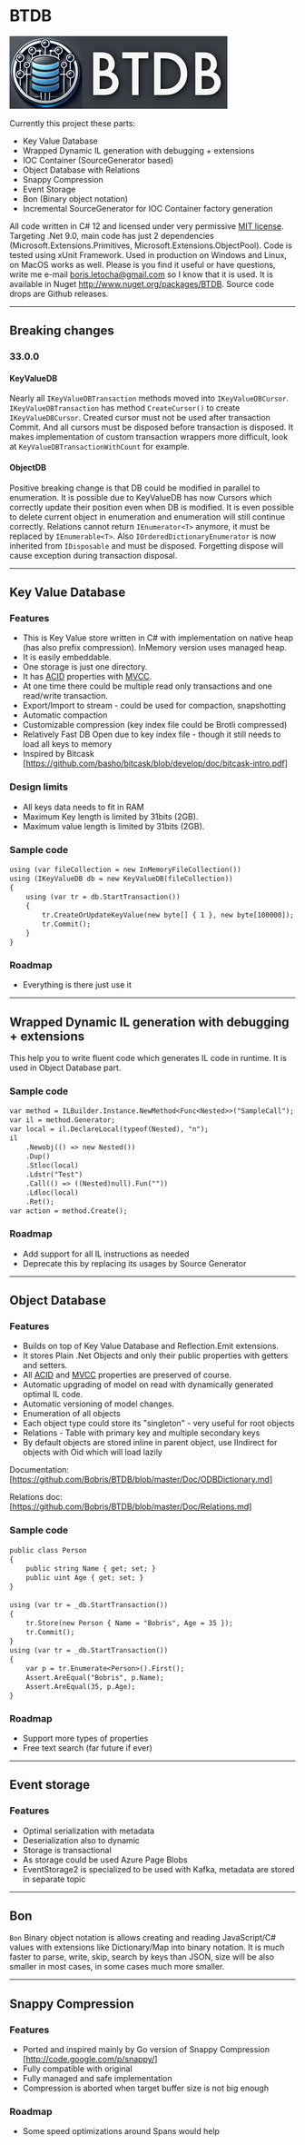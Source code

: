 # BTDB

![BTDB Logo](BTDBLogo.png)

Currently this project these parts:

-   Key Value Database
-   Wrapped Dynamic IL generation with debugging + extensions
-   IOC Container (SourceGenerator based)
-   Object Database with Relations
-   Snappy Compression
-   Event Storage
-   Bon (Binary object notation)
-   Incremental SourceGenerator for IOC Container factory generation

All code written in C# 12 and licensed under very permissive [MIT license](http://www.opensource.org/licenses/mit-license.html). Targeting .Net 9.0, main code has just 2 dependencies (Microsoft.Extensions.Primitives, Microsoft.Extensions.ObjectPool). Code is tested using xUnit Framework. Used in production on Windows and Linux, on MacOS works as well.
Please is you find it useful or have questions, write me e-mail <boris.letocha@gmail.com> so I know that it is used.
It is available in Nuget <http://www.nuget.org/packages/BTDB>. Source code drops are Github releases.

---

## Breaking changes

### 33.0.0

#### KeyValueDB

Nearly all `IKeyValueDBTransaction` methods moved into `IKeyValueDBCursor`. `IKeyValueDBTransaction` has method `CreateCursor()` to create `IKeyValueDBCursor`. Created cursor must not be used after transaction Commit. And all cursors must be disposed before transaction is disposed. It makes implementation of custom transaction wrappers more difficult, look at `KeyValueDBTransactionWithCount` for example.

#### ObjectDB

Positive breaking change is that DB could be modified in parallel to enumeration. It is possible due to KeyValueDB has now Cursors which correctly update their position even when DB is modified. It is even possible to delete current object in enumeration and enumeration will still continue correctly.
Relations cannot return `IEnumerator<T>` anymore, it must be replaced by `IEnumerable<T>`. Also `IOrderedDictionaryEnumerator` is now inherited from `IDisposable` and must be disposed. Forgetting dispose will cause exception during transaction disposal.

---

## Key Value Database

### Features

-   This is Key Value store written in C# with implementation on native heap (has also prefix compression). InMemory version uses managed heap.
-   It is easily embeddable.
-   One storage is just one directory.
-   It has [ACID] properties with [MVCC].
-   At one time there could be multiple read only transactions and one read/write transaction.
-   Export/Import to stream - could be used for compaction, snapshotting
-   Automatic compaction
-   Customizable compression (key index file could be Brotli compressed)
-   Relatively Fast DB Open due to key index file - though it still needs to load all keys to memory
-   Inspired by Bitcask [https://github.com/basho/bitcask/blob/develop/doc/bitcask-intro.pdf]

### Design limits

-   All keys data needs to fit in RAM
-   Maximum Key length is limited by 31bits (2GB).
-   Maximum value length is limited by 31bits (2GB).

### Sample code

    using (var fileCollection = new InMemoryFileCollection())
    using (IKeyValueDB db = new KeyValueDB(fileCollection))
    {
        using (var tr = db.StartTransaction())
        {
            tr.CreateOrUpdateKeyValue(new byte[] { 1 }, new byte[100000]);
            tr.Commit();
        }
    }

### Roadmap

-   Everything is there just use it

---

## Wrapped Dynamic IL generation with debugging + extensions

This help you to write fluent code which generates IL code in runtime. It is used in Object Database part.

### Sample code

    var method = ILBuilder.Instance.NewMethod<Func<Nested>>("SampleCall");
    var il = method.Generator;
    var local = il.DeclareLocal(typeof(Nested), "n");
    il
        .Newobj(() => new Nested())
        .Dup()
        .Stloc(local)
        .Ldstr("Test")
        .Call(() => ((Nested)null).Fun(""))
        .Ldloc(local)
        .Ret();
    var action = method.Create();

### Roadmap

-   Add support for all IL instructions as needed
-   Deprecate this by replacing its usages by Source Generator

---

## Object Database

### Features

-   Builds on top of Key Value Database and Reflection.Emit extensions.
-   It stores Plain .Net Objects and only their public properties with getters and setters.
-   All [ACID] and [MVCC] properties are preserved of course.
-   Automatic upgrading of model on read with dynamically generated optimal IL code.
-   Automatic versioning of model changes.
-   Enumeration of all objects
-   Each object type could store its "singleton" - very useful for root objects
-   Relations - Table with primary key and multiple secondary keys
-   By default objects are stored inline in parent object, use IIndirect for objects with Oid which will load lazily

Documentation: [https://github.com/Bobris/BTDB/blob/master/Doc/ODBDictionary.md]

Relations doc: [https://github.com/Bobris/BTDB/blob/master/Doc/Relations.md]

### Sample code

    public class Person
    {
        public string Name { get; set; }
        public uint Age { get; set; }
    }

    using (var tr = _db.StartTransaction())
    {
        tr.Store(new Person { Name = "Bobris", Age = 35 });
        tr.Commit();
    }
    using (var tr = _db.StartTransaction())
    {
        var p = tr.Enumerate<Person>().First();
        Assert.AreEqual("Bobris", p.Name);
        Assert.AreEqual(35, p.Age);
    }

### Roadmap

-   Support more types of properties
-   Free text search (far future if ever)

---

## Event storage

### Features

-   Optimal serialization with metadata
-   Deserialization also to dynamic
-   Storage is transactional
-   As storage could be used Azure Page Blobs
-   EventStorage2 is specialized to be used with Kafka, metadata are stored in separate topic

---

## Bon

`Bon` Binary object notation is allows creating and reading JavaScript/C# values with extensions like Dictionary/Map into binary notation. It is much faster to parse, write, skip, search by keys than JSON, size will be also smaller in most cases, in some cases much more smaller.

---

## Snappy Compression

### Features

-   Ported and inspired mainly by Go version of Snappy Compression [http://code.google.com/p/snappy/]
-   Fully compatible with original
-   Fully managed and safe implementation
-   Compression is aborted when target buffer size is not big enough

### Roadmap

-   Some speed optimizations around Spans would help

[acid]: http://en.wikipedia.org/wiki/ACID
[mvcc]: http://en.wikipedia.org/wiki/Multiversion_concurrency_control
